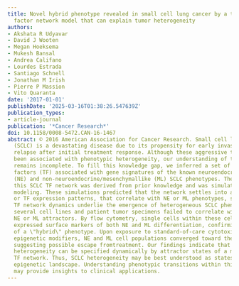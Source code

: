 ```yaml
---
title: Novel hybrid phenotype revealed in small cell lung cancer by a transcription
  factor network model that can explain tumor heterogeneity
authors:
- Akshata R Udyavar
- David J Wooten
- Megan Hoeksema
- Mukesh Bansal
- Andrea Califano
- Lourdes Estrada
- Santiago Schnell
- Jonathan M Irish
- Pierre P Massion
- Vito Quaranta
date: '2017-01-01'
publishDate: '2025-03-16T01:38:26.547639Z'
publication_types:
- article-journal
publication: '*Cancer Research*'
doi: 10.1158/0008-5472.CAN-16-1467
abstract: © 2016 American Association for Cancer Research. Small cell lung cancer
  (SCLC) is a devastating disease due to its propensity for early invasion and refractory
  relapse after initial treatment response. Although these aggressive traits have
  been associated with phenotypic heterogeneity, our understanding of this association
  remains incomplete. To fill this knowledge gap, we inferred a set of 33 transcription
  factors (TF) associated with gene signatures of the known neuroendocrine/ epithelial
  (NE) and non-neuroendocrine/mesenchymallike (ML) SCLC phenotypes. The topology of
  this SCLC TF network was derived from prior knowledge and was simulated using Boolean
  modeling. These simulations predicted that the network settles into attractors,
  or TF expression patterns, that correlate with NE or ML phenotypes, suggesting that
  TF network dynamics underlie the emergence of heterogeneous SCLC phenotypes. However,
  several cell lines and patient tumor specimens failed to correlate with either the
  NE or ML attractors. By flow cytometry, single cells within these cell lines simultaneously
  expressed surface markers of both NE and ML differentiation, confirming the existence
  of a \"hybrid\" phenotype. Upon exposure to standard-of-care cytotoxic drugs or
  epigenetic modifiers, NE and ML cell populations converged toward the hybrid state,
  suggesting possible escape fromtreatment. Our findings indicate that SCLC phenotypic
  heterogeneity can be specified dynamically by attractor states of a master regulatory
  TF network. Thus, SCLC heterogeneity may be best understood as states within an
  epigenetic landscape. Understanding phenotypic transitions within this landscape
  may provide insights to clinical applications.
---
```

